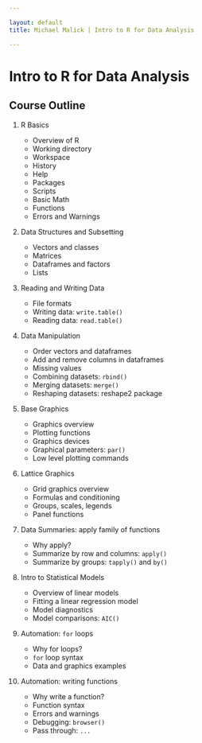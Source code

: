 ```yaml
---

layout: default
title: Michael Malick | Intro to R for Data Analysis

---
```

 

# Intro to R for Data Analysis



## Course Outline
<a id="outline"></a>

1. R Basics
    - Overview of R
    - Working directory
    - Workspace
    - History
    - Help
    - Packages
    - Scripts
    - Basic Math
    - Functions
    - Errors and Warnings

2. Data Structures and Subsetting
    - Vectors and classes
    - Matrices
    - Dataframes and factors
    - Lists

3. Reading and Writing Data
    - File formats
    - Writing data: `write.table()`
    - Reading data: `read.table()`

4. Data Manipulation
    - Order vectors and dataframes
    - Add and remove columns in dataframes 
    - Missing values
    - Combining datasets: `rbind()`
    - Merging datasets: `merge()`
    - Reshaping datasets: reshape2 package

5. Base Graphics
    - Graphics overview
    - Plotting functions
    - Graphics devices
    - Graphical parameters: `par()` 
    - Low level plotting commands

6. Lattice Graphics
    - Grid graphics overview
    - Formulas and conditioning 
    - Groups, scales, legends
    - Panel functions

7. Data Summaries: apply family of functions
    - Why apply?
    - Summarize by row and columns: `apply()` 
    - Summarize by groups: `tapply()` and `by()`

8. Intro to Statistical Models
    - Overview of linear models
    - Fitting a linear regression model 
    - Model diagnostics
    - Model comparisons: `AIC()`

9. Automation: `for` loops
    - Why for loops?
    - `for` loop syntax
    - Data and graphics examples

10. Automation: writing functions
    - Why write a function? 
    - Function syntax
    - Errors and warnings
    - Debugging: `browser()` 
    - Pass through: `...`

